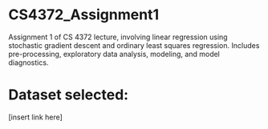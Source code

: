 # CS4372_Assignment1
Assignment 1 of CS 4372 lecture, involving linear regression using stochastic gradient descent and ordinary least squares regression. Includes pre-processing, exploratory data analysis, modeling, and model diagnostics.

# Dataset selected:
[insert link here]

